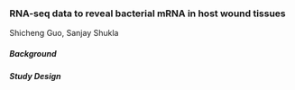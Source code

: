 ### RNA-seq data to reveal bacterial mRNA in host wound tissues

Shicheng Guo, Sanjay Shukla

##### Background

##### Study Design



